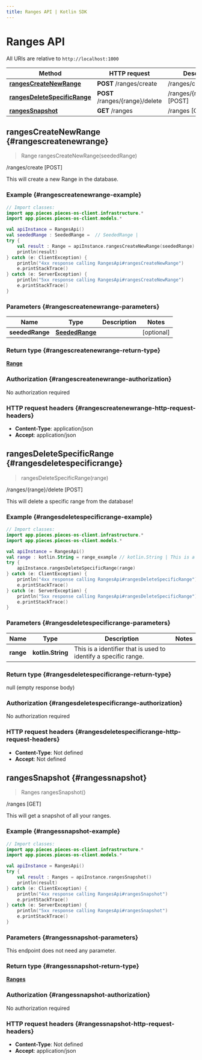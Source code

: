 ```yaml
---
title: Ranges API | Kotlin SDK
---
```


# Ranges API

All URIs are relative to `http://localhost:1000`

Method | HTTP request | Description
------------- | ------------- | -------------
[**rangesCreateNewRange**](#rangescreatenewrange) | **POST** /ranges/create | /ranges/create [POST]
[**rangesDeleteSpecificRange**](#rangesdeletespecificrange) | **POST** /ranges/\{range\}/delete | /ranges/\{range\}/delete [POST]
[**rangesSnapshot**](#rangessnapshot) | **GET** /ranges | /ranges [GET]


## **rangesCreateNewRange** {#rangescreatenewrange}
> Range rangesCreateNewRange(seededRange)

/ranges/create [POST]

This will create a new Range in the database.

### Example {#rangescreatenewrange-example}
```kotlin
// Import classes:
import app.pieces.pieces-os-client.infrastructure.*
import app.pieces.pieces-os-client.models.*

val apiInstance = RangesApi()
val seededRange : SeededRange =  // SeededRange | 
try {
    val result : Range = apiInstance.rangesCreateNewRange(seededRange)
    println(result)
} catch (e: ClientException) {
    println("4xx response calling RangesApi#rangesCreateNewRange")
    e.printStackTrace()
} catch (e: ServerException) {
    println("5xx response calling RangesApi#rangesCreateNewRange")
    e.printStackTrace()
}
```

### Parameters {#rangescreatenewrange-parameters}

Name | Type | Description  | Notes
------------- | ------------- | ------------- | -------------
 **seededRange** | [**SeededRange**](../models/SeededRange)|  | [optional]

### Return type {#rangescreatenewrange-return-type}

[**Range**](../models/Range)

### Authorization {#rangescreatenewrange-authorization}

No authorization required

### HTTP request headers {#rangescreatenewrange-http-request-headers}

 - **Content-Type**: application/json
 - **Accept**: application/json

## **rangesDeleteSpecificRange** {#rangesdeletespecificrange}
> rangesDeleteSpecificRange(range)

/ranges/\{range\}/delete [POST]

This will delete a specific range from the database!

### Example {#rangesdeletespecificrange-example}
```kotlin
// Import classes:
import app.pieces.pieces-os-client.infrastructure.*
import app.pieces.pieces-os-client.models.*

val apiInstance = RangesApi()
val range : kotlin.String = range_example // kotlin.String | This is a identifier that is used to identify a specific range.
try {
    apiInstance.rangesDeleteSpecificRange(range)
} catch (e: ClientException) {
    println("4xx response calling RangesApi#rangesDeleteSpecificRange")
    e.printStackTrace()
} catch (e: ServerException) {
    println("5xx response calling RangesApi#rangesDeleteSpecificRange")
    e.printStackTrace()
}
```

### Parameters {#rangesdeletespecificrange-parameters}

Name | Type | Description  | Notes
------------- | ------------- | ------------- | -------------
 **range** | **kotlin.String**| This is a identifier that is used to identify a specific range. |

### Return type {#rangesdeletespecificrange-return-type}

null (empty response body)

### Authorization {#rangesdeletespecificrange-authorization}

No authorization required

### HTTP request headers {#rangesdeletespecificrange-http-request-headers}

 - **Content-Type**: Not defined
 - **Accept**: Not defined

## **rangesSnapshot** {#rangessnapshot}
> Ranges rangesSnapshot()

/ranges [GET]

This will get a snapshot of all your ranges.

### Example {#rangessnapshot-example}
```kotlin
// Import classes:
import app.pieces.pieces-os-client.infrastructure.*
import app.pieces.pieces-os-client.models.*

val apiInstance = RangesApi()
try {
    val result : Ranges = apiInstance.rangesSnapshot()
    println(result)
} catch (e: ClientException) {
    println("4xx response calling RangesApi#rangesSnapshot")
    e.printStackTrace()
} catch (e: ServerException) {
    println("5xx response calling RangesApi#rangesSnapshot")
    e.printStackTrace()
}
```

### Parameters {#rangessnapshot-parameters}
This endpoint does not need any parameter.

### Return type {#rangessnapshot-return-type}

[**Ranges**](../models/Ranges)

### Authorization {#rangessnapshot-authorization}

No authorization required

### HTTP request headers {#rangessnapshot-http-request-headers}

 - **Content-Type**: Not defined
 - **Accept**: application/json

